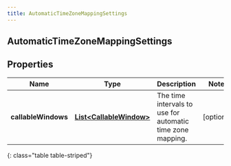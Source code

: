 ```yaml
---
title: AutomaticTimeZoneMappingSettings
---
```

## AutomaticTimeZoneMappingSettings


## Properties

| Name | Type | Description | Notes |
| ------------ | ------------- | ------------- | ------------- |
| **callableWindows** | <!----><!---->[**List&lt;CallableWindow&gt;**](CallableWindow.html)<!----> | The time intervals to use for automatic time zone mapping. |  [optional] |
{: class="table table-striped"}



